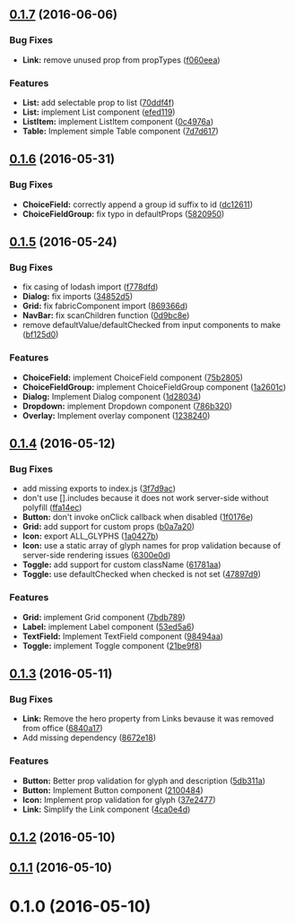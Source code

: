<a name="0.1.7"></a>
## [0.1.7](https://github.com/kmees/react-fabric/compare/0.1.6...0.1.7) (2016-06-06)


### Bug Fixes

* **Link:** remove unused prop from propTypes ([f060eea](https://github.com/kmees/react-fabric/commit/f060eea))


### Features

* **List:** add selectable prop to list ([70ddf4f](https://github.com/kmees/react-fabric/commit/70ddf4f))
* **List:** implement List component ([efed119](https://github.com/kmees/react-fabric/commit/efed119))
* **ListItem:** implement ListItem component ([0c4976a](https://github.com/kmees/react-fabric/commit/0c4976a))
* **Table:** Implement simple Table component ([7d7d617](https://github.com/kmees/react-fabric/commit/7d7d617))



<a name="0.1.6"></a>
## [0.1.6](https://github.com/kmees/react-fabric/compare/0.1.5...0.1.6) (2016-05-31)


### Bug Fixes

* **ChoiceField:** correctly append a group id suffix to id ([dc12611](https://github.com/kmees/react-fabric/commit/dc12611))
* **ChoiceFieldGroup:** fix typo in defaultProps ([5820950](https://github.com/kmees/react-fabric/commit/5820950))



<a name="0.1.5"></a>
## [0.1.5](https://github.com/kmees/react-fabric/compare/0.1.4...0.1.5) (2016-05-24)


### Bug Fixes

* fix casing of lodash import ([f778dfd](https://github.com/kmees/react-fabric/commit/f778dfd))
* **Dialog:** fix imports ([34852d5](https://github.com/kmees/react-fabric/commit/34852d5))
* **Grid:** fix fabricComponent import ([869366d](https://github.com/kmees/react-fabric/commit/869366d))
* **NavBar:** fix scanChildren function ([0d9bc8e](https://github.com/kmees/react-fabric/commit/0d9bc8e))
* remove defaultValue/defaultChecked from input components to make ([bf125d0](https://github.com/kmees/react-fabric/commit/bf125d0))


### Features

* **ChoiceField:** implement ChoiceField component ([75b2805](https://github.com/kmees/react-fabric/commit/75b2805))
* **ChoiceFieldGroup:** implement ChoiceFieldGroup component ([1a2601c](https://github.com/kmees/react-fabric/commit/1a2601c))
* **Dialog:** Implement Dialog component ([1d28034](https://github.com/kmees/react-fabric/commit/1d28034))
* **Dropdown:** implement Dropdown component ([786b320](https://github.com/kmees/react-fabric/commit/786b320))
* **Overlay:** Implement overlay component ([1238240](https://github.com/kmees/react-fabric/commit/1238240))



<a name="0.1.4"></a>
## [0.1.4](https://github.com/kmees/react-fabric/compare/0.1.3...0.1.4) (2016-05-12)


### Bug Fixes

* add missing exports to index.js ([3f7d9ac](https://github.com/kmees/react-fabric/commit/3f7d9ac))
* don't use [].includes because it does not work server-side without polyfill ([ffa14ec](https://github.com/kmees/react-fabric/commit/ffa14ec))
* **Button:** don't invoke onClick callback when disabled ([1f0176e](https://github.com/kmees/react-fabric/commit/1f0176e))
* **Grid:** add support for custom props ([b0a7a20](https://github.com/kmees/react-fabric/commit/b0a7a20))
* **Icon:** export ALL_GLYPHS ([1a0427b](https://github.com/kmees/react-fabric/commit/1a0427b))
* **Icon:** use a static array of glyph names for prop validation because of server-side rendering issues ([6300e0d](https://github.com/kmees/react-fabric/commit/6300e0d))
* **Toggle:** add support for custom className ([61781aa](https://github.com/kmees/react-fabric/commit/61781aa))
* **Toggle:** use defaultChecked when checked is not set ([47897d9](https://github.com/kmees/react-fabric/commit/47897d9))


### Features

* **Grid:** implement Grid component ([7bdb789](https://github.com/kmees/react-fabric/commit/7bdb789))
* **Label:** implement Label component ([53ed5a6](https://github.com/kmees/react-fabric/commit/53ed5a6))
* **TextField:** Implement TextField component ([98494aa](https://github.com/kmees/react-fabric/commit/98494aa))
* **Toggle:** implement Toggle component ([21be9f8](https://github.com/kmees/react-fabric/commit/21be9f8))



<a name="0.1.3"></a>
## [0.1.3](https://github.com/kmees/react-fabric/compare/0.1.2...0.1.3) (2016-05-11)


### Bug Fixes

* **Link:** Remove the hero property from Links bevause it was removed from office ([6840a17](https://github.com/kmees/react-fabric/commit/6840a17))
* Add missing dependency ([8672e18](https://github.com/kmees/react-fabric/commit/8672e18))


### Features

* **Button:** Better prop validation for glyph and description ([5db311a](https://github.com/kmees/react-fabric/commit/5db311a))
* **Button:** Implement Button component ([2100484](https://github.com/kmees/react-fabric/commit/2100484))
* **Icon:** Implement prop validation for glyph ([37e2477](https://github.com/kmees/react-fabric/commit/37e2477))
* **Link:** Simplify the Link component ([4ca0e4d](https://github.com/kmees/react-fabric/commit/4ca0e4d))



<a name="0.1.2"></a>
## [0.1.2](https://github.com/kmees/react-fabric/compare/0.1.1...0.1.2) (2016-05-10)



<a name="0.1.1"></a>
## [0.1.1](https://github.com/kmees/react-fabric/compare/0.1.0...0.1.1) (2016-05-10)



<a name="0.1.0"></a>
# 0.1.0 (2016-05-10)



